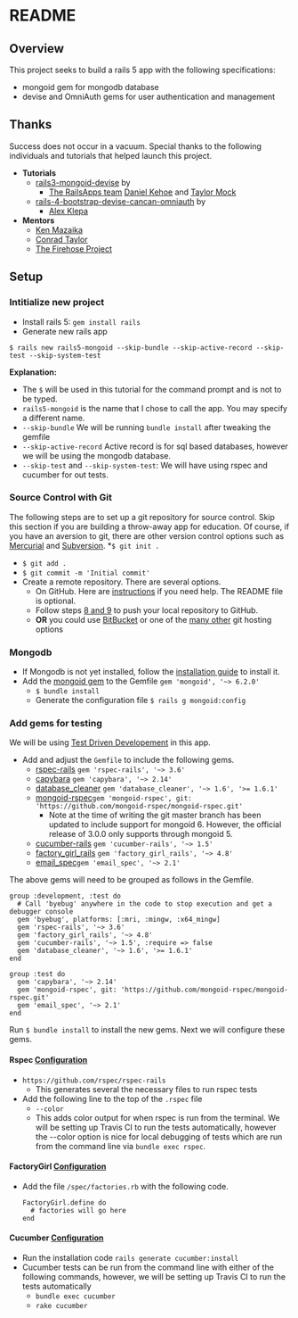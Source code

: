 # README

## Overview
This project seeks to build a rails 5 app with the following specifications:
* mongoid gem for mongodb database
* devise and OmniAuth gems for user authentication and management


## Thanks

Success does not occur in a vacuum. Special thanks to the following individuals and tutorials that helped launch this project.

* **Tutorials**
	* [rails3-mongoid-devise](https://github.com/RailsApps/rails3-mongoid-devise) by
		* [The RailsApps team](https://github.com/RailsApps) [Daniel Kehoe](https://github.com/DanielKehoe) and [Taylor Mock](https://github.com/tmock12)
	* [rails-4-bootstrap-devise-cancan-omniauth](https://github.com/alex-klepa/rails4-bootstrap-devise-cancan-omniauth) by 
		* [Alex Klepa](https://github.com/alex-klepa)
* **Mentors**
	* [Ken Mazaika](https://github.com/kenmazaika)
	* [Conrad Taylor](https://github.com/conradwt)
	* [The Firehose Project](https://www.thefirehoseproject.com)

## Setup

### Intitialize new project

* Install rails 5: `gem install rails`
* Generate new rails app

```
$ rails new rails5-mongoid --skip-bundle --skip-active-record --skip-test --skip-system-test
```

**Explanation:**
  * The `$` will be used in this tutorial for the command prompt and is not to be typed.
  * `rails5-mongoid` is the name that I chose to call the app. You may specify a different name.
  * `--skip-bundle` We will be running `bundle install` after tweaking the gemfile
  * `--skip-active-record` Active record is for sql based databases, however we will be using the mongodb database.
  * `--skip-test` and `--skip-system-test`: We will have using rspec and cucumber for out tests.

### Source Control with Git
The following steps are to set up a git repository for source control. Skip this section if you are building a throw-away app for education. Of course, if you have an aversion to git, there are other version control options such as [Mercurial](https://www.mercurial-scm.org/) and [Subversion](http://subversion.apache.org/).
*`$ git init .`
* `$ git add .`
* `$ git commit -m 'Initial commit'`
* Create a remote repository. There are several options.
	* On GitHub. Here are [instructions](https://help.github.com/articles/create-a-repo/) if you need help. The README file is optional.
	* Follow steps [8 and 9](https://help.github.com/articles/adding-an-existing-project-to-github-using-the-command-line/) to push your local repository to GitHub.
	* **OR** you could use [BitBucket](https://bitbucket.org/) or one of the [many other](https://www.git-tower.com/blog/git-hosting-services-compared/) git hosting options

### Mongodb
* If Mongodb is not yet installed, follow the [installation guide](https://docs.mongodb.com/manual/administration/install-community/) to install it.
* Add the [mongoid gem](https://docs.mongodb.com/mongoid/master/tutorials/mongoid-installation/) to the Gemfile `gem 'mongoid', '~> 6.2.0'`
	* `$ bundle install`
	* Generate the configuration file `$ rails g mongoid:config`

### Add gems for testing
We will be using [Test Driven Developement](https://www.agilealliance.org/glossary/tdd/) in this app.

* Add and adjust the `Gemfile` to include the following gems.
	* [rspec-rails](https://rubygems.org/gems/rspec-rails) `gem 'rspec-rails', '~> 3.6'`
	* [capybara](https://rubygems.org/gems/capybara) `gem 'capybara', '~> 2.14'`
	* [database_cleaner](https://rubygems.org/gems/database_cleaner) `gem 'database_cleaner', '~> 1.6', '>= 1.6.1'`
	* [mongoid-rspec](https://github.com/mongoid-rspec/mongoid-rspec)`gem 'mongoid-rspec', git: 'https://github.com/mongoid-rspec/mongoid-rspec.git'`
		* Note at the time of writing the git master branch has been updated to include support for mongoid 6. However, the official release of 3.0.0 only supports through mongoid 5.
	* [cucumber-rails](https://rubygems.org/gems/cucumber-rails) `gem 'cucumber-rails', '~> 1.5'`
	* [factory_girl_rails](https://rubygems.org/gems/factory_girl_rails) `gem 'factory_girl_rails', '~> 4.8'`
	* [email_spec](https://rubygems.org/gems/email_spec/versions/2.1.0)`gem 'email_spec', '~> 2.1'`

The above gems will need to be grouped as follows in the Gemfile.

```
group :development, :test do
  # Call 'byebug' anywhere in the code to stop execution and get a debugger console
  gem 'byebug', platforms: [:mri, :mingw, :x64_mingw]
  gem 'rspec-rails', '~> 3.6'
  gem 'factory_girl_rails', '~> 4.8'
  gem 'cucumber-rails', '~> 1.5', :require => false
  gem 'database_cleaner', '~> 1.6', '>= 1.6.1'
end

group :test do
  gem 'capybara', '~> 2.14'
  gem 'mongoid-rspec', git: 'https://github.com/mongoid-rspec/mongoid-rspec.git'
  gem 'email_spec', '~> 2.1'
end
```
Run `$ bundle install` to install the new gems. Next we will configure these gems.

#### Rspec [Configuration](https://github.com/rspec/rspec-rails)
* `https://github.com/rspec/rspec-rails`
  * This generates several the necessary files to run rspec tests
* Add the following line to the top of the `.rspec` file
  * `--color`
  * This adds color output for when rspec is run from the terminal. We will be setting up Travis CI to run the tests automatically, however the --color option is
  nice for local debugging of tests which are run from the command line via `bundle exec rspec`.

#### FactoryGirl [Configuration](https://github.com/thoughtbot/factory_girl_rails)
* Add the file `/spec/factories.rb` with the following code.
  ```
  FactoryGirl.define do
    # factories will go here
  end
  ```

#### Cucumber [Configuration](https://cucumber.io/docs/reference/rails)
* Run the installation code `rails generate cucumber:install`
* Cucumber tests can be run from the command line with either of the following commands, however, we will be setting up Travis CI to run the tests automatically
  * `bundle exec cucumber`
  * `rake cucumber`

